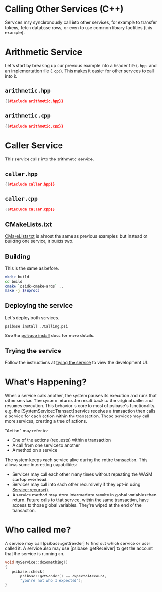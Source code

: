# Calling Other Services (C++)

Services may synchronously call into other services, for example to transfer tokens, fetch database rows, or even to use common library facilities (this example).

# Arithmetic Service

Let's start by breaking up our previous example into a header file (`.hpp`) and an implementation file (`.cpp`). This makes it easier for other services to call into it.

## `arithmetic.hpp`

```cpp
{{#include arithmetic.hpp}}
```

## `arithmetic.cpp`

```cpp
{{#include arithmetic.cpp}}
```

# Caller Service

This service calls into the arithmetic service.

## `caller.hpp`

```cpp
{{#include caller.hpp}}
```

## `caller.cpp`

```cpp
{{#include caller.cpp}}
```

## CMakeLists.txt

[CMakeLists.txt](CMakeLists.txt) is almost the same as previous examples, but instead of building one service, it builds two.

## Building

This is the same as before.

```sh
mkdir build
cd build
cmake `psidk-cmake-args` ..
make -j $(nproc)
```

## Deploying the service

Let's deploy both services.

```sh
psibase install ./Calling.psi
```

See the [psibase install](../../../../run-infrastructure/cli/psibase.md#install) docs for more details.

## Trying the service

Follow the instructions at [trying the service](../minimal-ui/#trying-the-service) to view the development UI.

# What's Happening?

When a service calls another, the system pauses its execution and runs that other service. The system returns the result back to the original caller and resumes execution. This behavior is core to most of psibase's functionality. e.g. the [SystemService::Transact] service receives a transaction then calls a service for each action within the transaction. These services may call more services, creating a tree of actions.

"Action" may refer to:

- One of the actions (requests) within a transaction
- A call from one service to another
- A method on a service

The system keeps each service alive during the entire transaction. This allows some interesting capabilities:

- Services may call each other many times without repeating the WASM startup overhead.
- Services may call into each other recursively if they opt-in using [Service::recurse()](../reference/services-events.md#psibaseservicerecurse).
- A service method may store intermediate results in global variables then return. Future calls to that service, within the same transaction, have access to those global variables. They're wiped at the end of the transaction.

# Who called me?

A service may call [psibase::getSender] to find out which service or user called it. A service also may use [psibase::getReceiver] to get the account that the service is running on.

```c++
void MyService::doSomething()
{
   psibase::check(
       psibase::getSender() == expectedAccount,
       "you're not who I expected");
}
```
